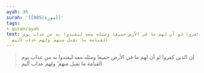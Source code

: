 ```yaml
---
ayah: 36
surah: '[[005|سورة]]'
tags:
- quran/ayah
text: إن الذين كفروا لو أن لهم ما في الأرض جميعا ومثله معه ليفتدوا به من عذاب يوم
  القيامة ما تقبل منهم ۖ ولهم عذاب أليم
---
```

> إن الذين كفروا لو أن لهم ما في الأرض جميعا ومثله معه ليفتدوا به من عذاب يوم القيامة ما تقبل منهم ۖ ولهم عذاب أليم
